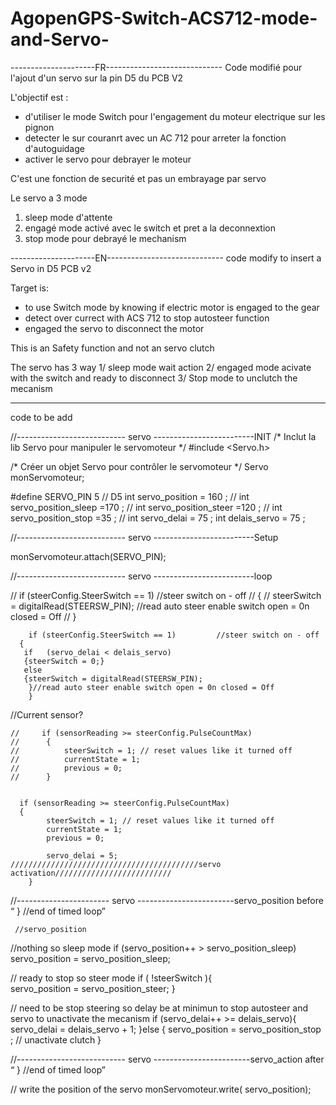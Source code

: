 # AgopenGPS-Switch-ACS712-mode-and-Servo-


---------------------FR-----------------------------
Code modifié pour l'ajout d'un servo sur la pin D5  du PCB  V2
 
 L'objectif  est : 
 - d'utiliser le mode Switch  pour l'engagement du moteur electrique   sur les pignon
 - detecter le sur couranrt  avec un AC 712 pour arreter la fonction d'autoguidage 
 - activer le servo pour debrayer le moteur 
 
 C'est une fonction de securité  et pas un embrayage par servo 
   
  Le servo a 3 mode
  1)  sleep  mode d'attente 
  2) engagé  mode activé  avec le switch et pret a la deconnextion
  3) stop mode  pour debrayé le mechanism 


---------------------EN-----------------------------
code modify to insert a Servo  in D5  PCB v2    
 
 Target  is: 
 - to use Switch   mode   by  knowing  if  electric motor   is engaged to the gear
 - detect  over currect  with ACS  712  to   stop   autosteer   function
 - engaged  the  servo to disconnect the  motor 
 
 This is an Safety function and  not an servo clutch 
 
The servo  has  3  way
  1/  sleep mode wait  action 
  2/ engaged  mode acivate  with the switch  and  ready to disconnect
  3/  Stop mode   to unclutch  the mecanism
  

  
  
 ----------------------------------------------------------------------------------------------------------------------------------------------------------------------- 
 code  to be add 
  
   //--------------------------- servo -------------------------INIT
 /* Inclut la lib Servo pour manipuler le servomoteur */
#include <Servo.h>

/* Créer un objet Servo pour contrôler le servomoteur */
Servo monServomoteur;

#define SERVO_PIN 5       // D5
int servo_position = 160 ; //
int servo_position_sleep =170 ; //
int servo_position_steer =120 ; //
int servo_position_stop =35 ; //
int servo_delai = 75 ;
int delais_servo = 75 ;







  //--------------------------- servo -------------------------Setup

   monServomoteur.attach(SERVO_PIN);










  //--------------------------- servo -------------------------loop

// if (steerConfig.SteerSwitch == 1)         //steer switch on - off
  //    {
    //    steerSwitch = digitalRead(STEERSW_PIN); //read auto steer enable switch open = 0n closed = Off
     // }

 
 
        if (steerConfig.SteerSwitch == 1)         //steer switch on - off
      {
       if   (servo_delai < delais_servo)
       {steerSwitch = 0;}
       else
       {steerSwitch = digitalRead(STEERSW_PIN);
        }//read auto steer enable switch open = 0n closed = Off
        }
        





 //Current sensor?        

    //     if (sensorReading >= steerConfig.PulseCountMax)
    //      {
    //          steerSwitch = 1; // reset values like it turned off
    //          currentState = 1;
    //          previous = 0;
    //      }


      if (sensorReading >= steerConfig.PulseCountMax)
      {
            steerSwitch = 1; // reset values like it turned off
            currentState = 1;
            previous = 0;          
   
            servo_delai = 5; //////////////////////////////////////////servo activation//////////////////////////
        }  
     

        
  //----------------------- servo ------------------------servo_position  before  “  } //end of timed loop”

     //servo_position

//nothing   so sleep mode
if (servo_position++ > servo_position_sleep) servo_position = servo_position_sleep;

// ready  to stop  so steer mode
if ( !steerSwitch ){  
  servo_position = servo_position_steer;
}

//  need to be stop steering  so delay  be at minimun   to stop  autosteer  and  servo to unactivate the mecanism
if (servo_delai++ >=  delais_servo){
  servo_delai = delais_servo + 1;
}else
{    servo_position = servo_position_stop ;  // unactivate  clutch
}




      
  //--------------------------- servo ------------------------servo_action  after  “  } //end of timed loop”

//  write the position of the servo
   monServomoteur.write( servo_position);        

